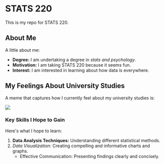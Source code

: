 # STATS 220

This is my repo for STATS 220.

## About Me

A little about me:

- **Degree:** I am undertaking a degree in *stats and psychology*.
- **Motivation:** I am taking STATS 220 because it seems fun.
- **Interest:** I am interested in learning about how data is everywhere.

## My Feelings About University Studies

A meme that captures how I currently feel about my university studies is:

![](https://media1.tenor.com/m/_OyfFlQurcMAAAAd/taylor-swift-reputation.gif)

### Key Skills I Hope to Gain

Here's what I hope to learn:

1.  **Data Analysis Techniques:**  Understanding different statistical methods.
2.  *Data Visualization:* Creating compelling and informative charts and graphs.
    *   Effective Communication: Presenting findings clearly and concisely.

